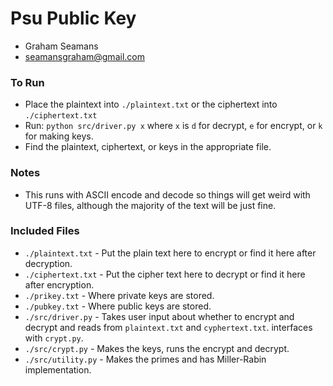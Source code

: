 # Psu Public Key
* Graham Seamans
* seamansgraham@gmail.com
### To Run
* Place the plaintext into `./plaintext.txt` or the ciphertext into `./ciphertext.txt`
* Run: `python src/driver.py x` where `x` is `d` for decrypt, `e` for encrypt, or `k` for making keys.
* Find the plaintext, ciphertext, or keys in the appropriate file.

### Notes
* This runs with ASCII encode and decode so things will get weird with UTF-8 files, although the majority of the text will be just fine.

### Included Files
* `./plaintext.txt` - Put the plain text here to encrypt or find it here after decryption.
* `./ciphertext.txt` - Put the cipher text here to decrypt or find it here after encryption.
* `./prikey.txt` - Where private keys are stored.
* `./pubkey.txt` - Where public keys are stored.
* `./src/driver.py` - Takes user input about whether to encrypt and decrypt and reads from `plaintext.txt` and `cyphertext.txt`. interfaces with `crypt.py`.
* `./src/crypt.py` - Makes the keys, runs the encrypt and decrypt.
* `./src/utility.py` - Makes the primes and has Miller-Rabin implementation.
